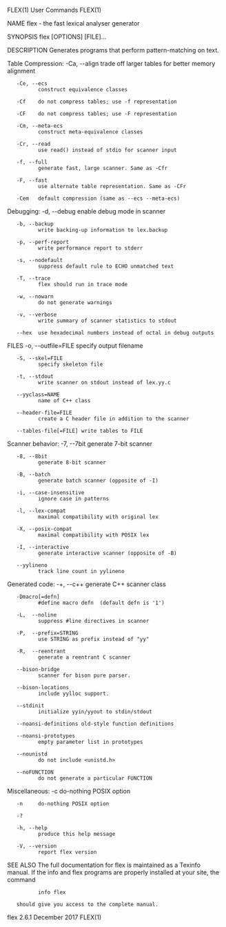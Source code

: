 FLEX(1)                                                            User Commands                                                           FLEX(1)

NAME
       flex - the fast lexical analyser generator

SYNOPSIS
       flex [OPTIONS] [FILE]...

DESCRIPTION
       Generates programs that perform pattern-matching on text.

   Table Compression:
       -Ca, --align
              trade off larger tables for better memory alignment

       -Ce, --ecs
              construct equivalence classes

       -Cf    do not compress tables; use -f representation

       -CF    do not compress tables; use -F representation

       -Cm, --meta-ecs
              construct meta-equivalence classes

       -Cr, --read
              use read() instead of stdio for scanner input

       -f, --full
              generate fast, large scanner. Same as -Cfr

       -F, --fast
              use alternate table representation. Same as -CFr

       -Cem   default compression (same as --ecs --meta-ecs)

   Debugging:
       -d, --debug
              enable debug mode in scanner

       -b, --backup
              write backing-up information to lex.backup

       -p, --perf-report
              write performance report to stderr

       -s, --nodefault
              suppress default rule to ECHO unmatched text

       -T, --trace
              flex should run in trace mode

       -w, --nowarn
              do not generate warnings

       -v, --verbose
              write summary of scanner statistics to stdout

       --hex  use hexadecimal numbers instead of octal in debug outputs

FILES
       -o, --outfile=FILE
              specify output filename

       -S, --skel=FILE
              specify skeleton file

       -t, --stdout
              write scanner on stdout instead of lex.yy.c

       --yyclass=NAME
              name of C++ class

       --header-file=FILE
              create a C header file in addition to the scanner

       --tables-file[=FILE] write tables to FILE

   Scanner behavior:
       -7, --7bit
              generate 7-bit scanner

       -8, --8bit
              generate 8-bit scanner

       -B, --batch
              generate batch scanner (opposite of -I)

       -i, --case-insensitive
              ignore case in patterns

       -l, --lex-compat
              maximal compatibility with original lex

       -X, --posix-compat
              maximal compatibility with POSIX lex

       -I, --interactive
              generate interactive scanner (opposite of -B)

       --yylineno
              track line count in yylineno

   Generated code:
       -+,  --c++
              generate C++ scanner class

       -Dmacro[=defn]
              #define macro defn  (default defn is '1')

       -L,  --noline
              suppress #line directives in scanner

       -P,  --prefix=STRING
              use STRING as prefix instead of "yy"

       -R,  --reentrant
              generate a reentrant C scanner

       --bison-bridge
              scanner for bison pure parser.

       --bison-locations
              include yylloc support.

       --stdinit
              initialize yyin/yyout to stdin/stdout

       --noansi-definitions old-style function definitions

       --noansi-prototypes
              empty parameter list in prototypes

       --nounistd
              do not include <unistd.h>

       --noFUNCTION
              do not generate a particular FUNCTION

   Miscellaneous:
       -c     do-nothing POSIX option

       -n     do-nothing POSIX option

       -?

       -h, --help
              produce this help message

       -V, --version
              report flex version

SEE ALSO
       The  full documentation for flex is maintained as a Texinfo manual.  If the info and flex programs are properly installed at your site, the
       command

              info flex

       should give you access to the complete manual.

flex 2.6.1                                                         December 2017                                                           FLEX(1)

